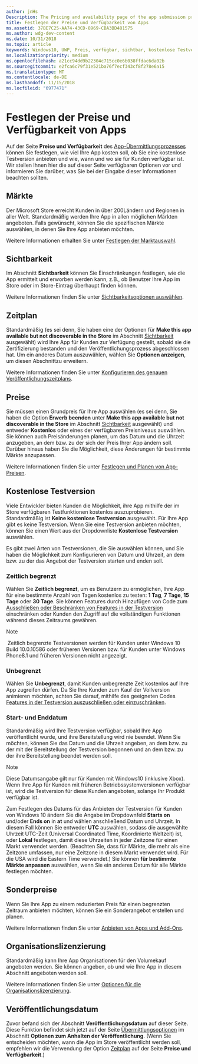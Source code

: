 ```yaml
---
author: jnHs
Description: The Pricing and availability page of the app submission process lets you determine how much your app will cost, whether you'll offer a free trial, and how, when, and where it will be available to customers.
title: Festlegen der Preise und Verfügbarkeit von Apps
ms.assetid: 37BE7C25-AA74-43CD-8969-CBA3BD481575
ms.author: wdg-dev-content
ms.date: 10/31/2018
ms.topic: article
keywords: Windows10, UWP, Preis, verfügbar, sichtbar, kostenlose Testversion, Testversionen, Testversion, Apps, Veröffentlichungsdatum
ms.localizationpriority: medium
ms.openlocfilehash: a21cc94dd9b22304c715cc0e6b038ffdac6da02b
ms.sourcegitcommit: e2fca6c79f31e521ba76f7ecf343cf8f278e6a15
ms.translationtype: MT
ms.contentlocale: de-DE
ms.lasthandoff: 11/15/2018
ms.locfileid: "6977471"
---
```

# <a name="set-app-pricing-and-availability"></a>Festlegen der Preise und Verfügbarkeit von Apps


Auf der Seite **Preise und Verfügbarkeit** des [App-Übermittlungsprozesses](app-submissions.md) können Sie festlegen, wie viel Ihre App kosten soll, ob Sie eine kostenlose Testversion anbieten und wie, wann und wo sie für Kunden verfügbar ist. Wir stellen Ihnen hier die auf dieser Seite verfügbaren Optionen vor und informieren Sie darüber, was Sie bei der Eingabe dieser Informationen beachten sollten.


## <a name="markets"></a>Märkte

Der Microsoft Store erreicht Kunden in über 200Ländern und Regionen in aller Welt. Standardmäßig werden Ihre App in allen möglichen Märkten angeboten. Falls gewünscht, können Sie die spezifischen Märkte auswählen, in denen Sie Ihre App anbieten möchten. 

Weitere Informationen erhalten Sie unter [Festlegen der Marktauswahl](define-pricing-and-market-selection.md).


## <a name="visibility"></a>Sichtbarkeit

Im Abschnitt **Sichtbarkeit** können Sie Einschränkungen festlegen, wie die App ermittelt und erworben werden kann, z.B., ob Benutzer Ihre App im Store oder im Store-Eintrag überhaupt finden können.

Weitere Informationen finden Sie unter [Sichtbarkeitsoptionen auswählen](choose-visibility-options.md).


## <a name="schedule"></a>Zeitplan

Standardmäßig (es sei denn, Sie haben eine der Optionen für **Make this app available but not discoverable in the Store** im Abschnitt [Sichtbarkeit](choose-visibility-options.md#discoverability) ausgewählt) wird Ihre App für Kunden zur Verfügung gestellt, sobald sie die Zertifizierung bestanden und den Veröffentlichungsprozess abgeschlossen hat. Um ein anderes Datum auszuwählen, wählen Sie **Optionen anzeigen**, um diesen Abschnittzu erweitern. 

Weitere Informationen finden Sie unter [Konfigurieren des genauen Veröffentlichungszeitplans](configure-precise-release-scheduling.md).


## <a name="pricing"></a>Preise

Sie müssen einen Grundpreis für Ihre App auswählen (es sei denn, Sie haben die Option **Erwerb beenden** unter **Make this app available but not discoverable in the Store** im Abschnitt [Sichtbarkeit](choose-visibility-options.md#discoverability) ausgewählt) und entweder **Kostenlos** oder eines der verfügbaren Preisniveaus auswählen. Sie können auch Preisänderungen planen, um das Datum und die Uhrzeit anzugeben, an dem bzw. zu der sich der Preis Ihrer App ändern soll. Darüber hinaus haben Sie die Möglichkeit, diese Änderungen für bestimmte Märkte anzupassen. 

Weitere Informationen finden Sie unter [Festlegen und Planen von App-Preisen](set-and-schedule-app-pricing.md).


## <a name="free-trial"></a>Kostenlose Testversion

Viele Entwickler bieten Kunden die Möglichkeit, ihre App mithilfe der im Store verfügbaren Testfunktionen kostenlos auszuprobieren. Standardmäßig ist **Keine kostenlose Testversion** ausgewählt. Für Ihre App gibt es keine Testversion. Wenn Sie eine Testversion anbieten möchten, können Sie einen Wert aus der Dropdownliste **Kostenlose Testversion** auswählen.

Es gibt zwei Arten von Testversionen, die Sie auswählen können, und Sie haben die Möglichkeit zum Konfigurieren von Datum und Uhrzeit, an dem bzw. zu der das Angebot der Testversion starten und enden soll.

### <a name="time-limited"></a>Zeitlich begrenzt

Wählen Sie **Zeitlich begrenzt**, um es Benutzern zu ermöglichen, Ihre App für eine bestimmte Anzahl von Tagen kostenlos zu testen: **1 Tag**, **7 Tage**, **15 Tage** oder **30 Tage**. Sie können Features durch Hinzufügen von Code zum [Ausschließen oder Beschränken von Features in der Testversion](../monetize/in-app-purchases-and-trials.md) einschränken oder Kunden den Zugriff auf die vollständigen Funktionen während dieses Zeitraums gewähren. 
> [!NOTE]
> Zeitlich begrenzte Testversionen werden für Kunden unter Windows 10 Build 10.0.10586 oder früheren Versionen bzw. für Kunden unter Windows Phone8.1 und früheren Versionen nicht angezeigt.

### <a name="unlimited"></a>Unbegrenzt

Wählen Sie **Unbegrenzt**, damit Kunden unbegrenzte Zeit kostenlos auf Ihre App zugreifen dürfen. Da Sie Ihre Kunden zum Kauf der Vollversion animieren möchten, achten Sie darauf, mithilfe des geeigneten Codes [Features in der Testversion auszuschließen oder einzuschränken](../monetize/in-app-purchases-and-trials.md).

### <a name="start-and-end-dates"></a>Start- und Enddatum

Standardmäßig wird Ihre Testversion verfügbar, sobald Ihre App veröffentlicht wurde, und ihre Bereitstellung wird nie beendet. Wenn Sie möchten, können Sie das Datum und die Uhrzeit angeben, an dem bzw. zu der mit der Bereitstellung der Testversion begonnen und an dem bzw. zu der ihre Bereitstellung beendet werden soll. 

>[!NOTE]
> Diese Datumsangabe gilt nur für Kunden mit Windows10 (inklusive Xbox). Wenn Ihre App für Kunden mit früheren Betriebssystemversionen verfügbar ist, wird die Testversion für diese Kunden angeboten, solange Ihr Produkt verfügbar ist. 

Zum Festlegen des Datums für das Anbieten der Testversion für Kunden von Windows 10 ändern Sie die Angabe im Dropdownfeld **Starts on** und/oder **Ends on** in **at** und wählen anschließend Datum und Uhrzeit. In diesem Fall können Sie entweder **UTC** auswählen, sodass die ausgewählte Uhrzeit UTC-Zeit (Universal Coordinated Time, Koordinierte Weltzeit) ist, oder **Lokal** festlegen, damit diese Uhrzeiten in jeder Zeitzone für einen Markt verwendet werden. (Beachten Sie, dass für Märkte, die mehr als eine Zeitzone umfassen, nur eine Zeitzone in diesem Markt verwendet wird. Für die USA wird die Eastern Time verwendet.) Sie können **für bestimmte Märkte anpassen** auswählen, wenn Sie ein anderes Datum für alle Märkte festlegen möchten.


## <a name="sale-pricing"></a>Sonderpreise

Wenn Sie Ihre App zu einem reduzierten Preis für einen begrenzten Zeitraum anbieten möchten, können Sie ein Sonderangebot erstellen und planen.

Weitere Informationen finden Sie unter [Anbieten von Apps und Add-Ons](put-apps-and-add-ons-on-sale.md).


## <a name="organizational-licensing"></a>Organisationslizenzierung

Standardmäßig kann Ihre App Organisationen für den Volumekauf angeboten werden. Sie können angeben, ob und wie Ihre App in diesem Abschnitt angeboten werden soll.

Weitere Informationen finden Sie unter [Optionen für die Organisationslizenzierung](organizational-licensing.md).


## <a name="publish-date"></a>Veröffentlichungsdatum

Zuvor befand sich der Abschnitt **Veröffentlichungsdatum** auf dieser Seite. Diese Funktion befindet sich jetzt auf der Seite [Übermittlungsoptionen](manage-submission-options.md) im Abschnitt **Optionen zum Anhalten der Veröffentlichung**. (Wenn Sie entscheiden möchten, wann die App im Store veröffentlicht werden soll, empfehlen wir die Verwendung der Option [Zeitplan](configure-precise-release-scheduling.md) auf der Seite **Preise und Verfügbarkeit**.)


